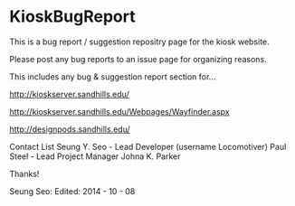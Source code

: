 KioskBugReport
==============

This is a bug report / suggestion repositry page for the kiosk website. 

Please post any bug reports to an issue page for organizing reasons.



This includes any bug & suggestion report section for...

http://kioskserver.sandhills.edu/
 
http://kioskserver.sandhills.edu/Webpages/Wayfinder.aspx
 
http://designpods.sandhills.edu/

Contact List
  Seung Y. Seo - Lead Developer (username Locomotiver)
  Paul Steel - Lead Project Manager 
  Johna K. Parker
  

Thanks!

  Seung Seo:
    Edited: 2014 - 10 - 08
  
